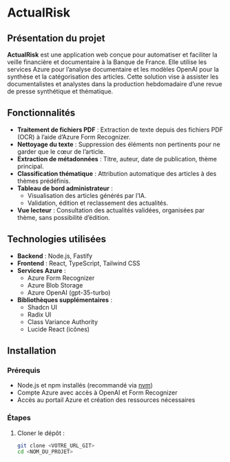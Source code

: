 # ActualRisk

## Présentation du projet

**ActualRisk** est une application web conçue pour automatiser et faciliter la veille financière et documentaire à la Banque de France. Elle utilise les services Azure pour l’analyse documentaire et les modèles OpenAI pour la synthèse et la catégorisation des articles. Cette solution vise à assister les documentalistes et analystes dans la production hebdomadaire d’une revue de presse synthétique et thématique.

## Fonctionnalités

- **Traitement de fichiers PDF** : Extraction de texte depuis des fichiers PDF (OCR) à l’aide d’Azure Form Recognizer.
- **Nettoyage du texte** : Suppression des éléments non pertinents pour ne garder que le cœur de l’article.
- **Extraction de métadonnées** : Titre, auteur, date de publication, thème principal.
- **Classification thématique** : Attribution automatique des articles à des thèmes prédéfinis.
- **Tableau de bord administrateur** :
  - Visualisation des articles générés par l’IA.
  - Validation, édition et reclassement des actualités.
- **Vue lecteur** : Consultation des actualités validées, organisées par thème, sans possibilité d’édition.

## Technologies utilisées

- **Backend** : Node.js, Fastify
- **Frontend** : React, TypeScript, Tailwind CSS
- **Services Azure** :
  - Azure Form Recognizer
  - Azure Blob Storage
  - Azure OpenAI (gpt-35-turbo)
- **Bibliothèques supplémentaires** :
  - Shadcn UI
  - Radix UI
  - Class Variance Authority
  - Lucide React (icônes)

## Installation

### Prérequis

- Node.js et npm installés (recommandé via [nvm](https://github.com/nvm-sh/nvm#installing-and-updating))
- Compte Azure avec accès à OpenAI et Form Recognizer
- Accès au portail Azure et création des ressources nécessaires

### Étapes

1. Cloner le dépôt :
   ```bash
   git clone <VOTRE_URL_GIT>
   cd <NOM_DU_PROJET>
